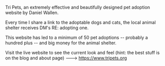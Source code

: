 Tri Pets, an extremely effective and beautifully designed pet adoption website by Daniel Wallen.

Every time I share a link to the adoptable dogs and cats, the local animal shelter receives DM's RE: adopting one.

This website has led to a minimum of 50 pet adoptions -- probably a hundred plus -- and big money for the animal shelter.

Visit the live website to see the current look and feel (hint: the best stuff is on the blog and about page) ---> https://www.tripets.org
